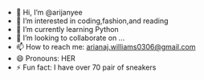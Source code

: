 - 👋 Hi, I’m @arijanyee
- 👀 I’m interested in coding,fashion,and reading
- 🌱 I’m currently learning Python
- 💞️ I’m looking to collaborate on ...
- 📫 How to reach me: arianaj.williams0306@gmail.com
- 😄 Pronouns: HER
- ⚡ Fun fact: I have over 70 pair of sneakers

<!---
arijanyee/arijanyee is a ✨ special ✨ repository because its `README.md` (this file) appears on your GitHub profile.
You can click the Preview link to take a look at your changes.
--->
